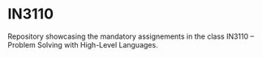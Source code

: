# IN3110

Repository showcasing the mandatory assignements in the class IN3110 – Problem Solving with High-Level Languages.
